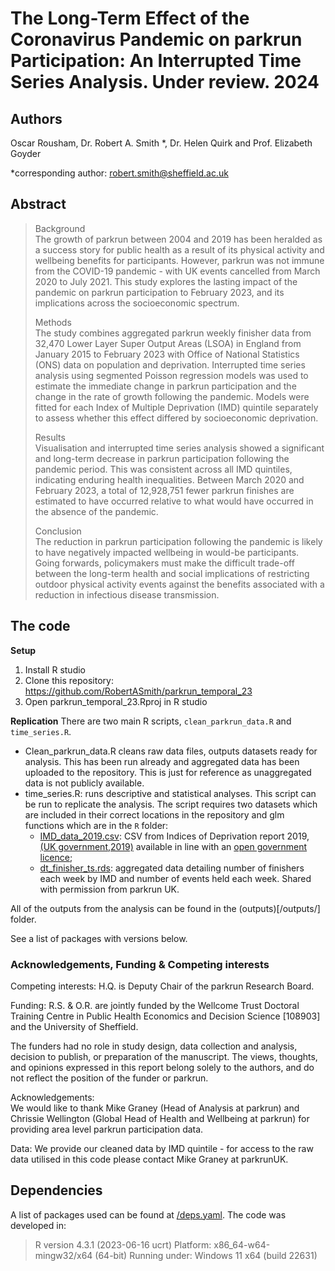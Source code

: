 # The Long-Term Effect of the Coronavirus Pandemic on parkrun Participation: An Interrupted Time Series Analysis. Under review. 2024

## Authors
Oscar Rousham, Dr. Robert A. Smith \*, Dr. Helen Quirk and Prof. Elizabeth Goyder

\*corresponding author: robert.smith@sheffield.ac.uk

## Abstract

> 
>Background  
>The growth of parkrun between 2004 and 2019 has been heralded as a success story for public health as a result of its physical activity and wellbeing benefits for participants. However, parkrun was not immune from the COVID-19 pandemic - with UK events cancelled from March 2020 to July 2021. This study explores the lasting impact of the pandemic on parkrun participation to February 2023, and its implications across the socioeconomic spectrum.
>
>Methods  
>The study combines aggregated parkrun weekly finisher data from 32,470 Lower Layer Super Output Areas (LSOA) in England from January 2015 to February 2023 with Office of National Statistics (ONS) data on population and deprivation. Interrupted time series analysis using segmented Poisson regression models was used to estimate the immediate change in parkrun participation and the change in the rate of growth following the pandemic. Models were fitted for each Index of Multiple Deprivation (IMD) quintile separately to assess whether this effect differed by socioeconomic deprivation.
>
>Results  
>Visualisation and interrupted time series analysis showed a significant and long-term decrease in parkrun participation following the pandemic period. This was consistent across all IMD quintiles, indicating enduring health inequalities. Between March 2020 and February 2023, a total of 12,928,751 fewer parkrun finishes are estimated to have occurred relative to what would have occurred in the absence of the pandemic.
> 
>Conclusion  
>The reduction in parkrun participation following the pandemic is likely to have negatively impacted wellbeing in would-be participants. Going forwards, policymakers must make the difficult trade-off between the long-term health and social implications of restricting outdoor physical activity events against the benefits associated with a reduction in infectious disease transmission.

## The code

**Setup**
1. Install R studio
2. Clone this repository: https://github.com/RobertASmith/parkrun_temporal_23
3. Open parkrun_temporal_23.Rproj in R studio

**Replication**
There are two main R scripts, `clean_parkrun_data.R` and `time_series.R`. 
   * Clean_parkrun_data.R cleans raw data files, outputs datasets ready for analysis. This has been run already and aggregated data has been uploaded to the repository. This is just for reference as unaggregated data is not publicly available.
   * time_series.R: runs descriptive and statistical analyses. This script can be run to replicate the analysis. The script requires two datasets which are included in their correct locations in the repository and glm functions which are in the `R` folder:
       - [IMD_data_2019.csv](/data/raw): CSV from Indices of Deprivation report 2019, [(UK government,2019)](https://www.gov.uk/government/statistics/english-indices-of-deprivation-2019) available in line with an [open government licence](https://www.nationalarchives.gov.uk/doc/open-government-licence/version/3/);
       - [dt_finisher_ts.rds](/data/clean): aggregated data detailing number of finishers each week by IMD and number of events held each week. Shared with permission from parkrun UK.

All of the outputs from the analysis can be found in the (outputs)[/outputs/] folder.

See a list of packages with versions below.


### Acknowledgements, Funding & Competing interests

Competing interests:
H.Q. is Deputy Chair of the parkrun Research Board.

Funding: 
R.S. & O.R. are jointly funded by the Wellcome Trust Doctoral Training Centre in Public Health Economics and Decision Science [108903] and the University of Sheffield.

The funders had no role in study design, data collection and analysis, decision to publish, or preparation of the manuscript. The views, thoughts, and opinions expressed in this report belong solely to the authors, and do not reflect the position of the funder or parkrun.

Acknowledgements:   
We would like to thank Mike Graney (Head of Analysis at parkrun) and Chrissie Wellington (Global Head of Health and Wellbeing at parkrun) for providing area level parkrun participation data.

Data:
We provide our cleaned data by IMD quintile - for access to the raw data utilised in this code please contact Mike Graney at parkrunUK.

## Dependencies

A list of packages used can be found at [/deps.yaml](/deps.yaml). The code was developed in:

> R version 4.3.1 (2023-06-16 ucrt)
> Platform: x86_64-w64-mingw32/x64 (64-bit)
> Running under: Windows 11 x64 (build 22631)



